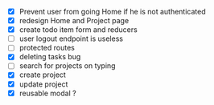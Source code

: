 - [x] Prevent user from going Home if he is not authenticated
- [x] redesign Home and Project page
- [x] create todo item form and reducers
- [ ] user logout endpoint is useless
- [ ] protected routes
- [x] deleting tasks bug
- [ ] search for projects on typing
- [x] create project
- [x] update project
- [x] reusable modal ?
